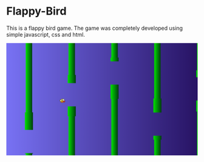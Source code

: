# Flappy-Bird

This is a flappy bird game.
The game was completely developed using simple javascript, css and html.

![Screenshot of the game](/imgs/flappy-bird.png)
